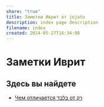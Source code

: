 ```yaml
---
share: "true"
title: Заметки Иврит от jojato
description: index page description
filename: index
created: 2024-05-27T16:34:00
---
```

# Заметки Иврит

## Здесь вы найдете

- [Чем отличается בלבד от רק]([rak](./rak.md))

